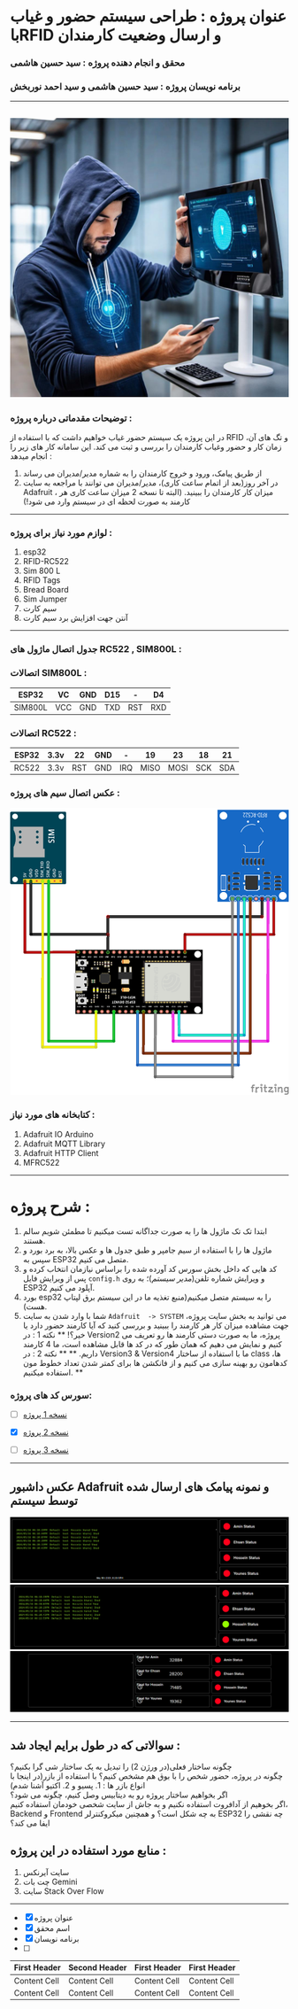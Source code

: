 
# عنوان پروژه : طراحی سیستم حضور و غیاب باRFID و ارسال وضعیت کارمندان
### محقق و انجام دهنده پروژه : سید حسین هاشمی
### برنامه نویسان پروژه : سید حسین هاشمی و سید احمد نوربخش
---
![alt - Github](https://github.com/EmadOldin/attendance_system/blob/main/pic1.jpeg)
---

### **توضیحات مقدماتی درباره پروژه :**
در این پروژه یک سیستم حضور غیاب خواهیم داشت که با استفاده از RFID و تگ های آن، زمان کار و حضور وغیاب کارمندان را بررسی و ثبت می کند. این سامانه کار های زیر را انجام میدهد : 
1. از طریق پیامک، ورود و خروج کارمندان را به شماره مدیر/مدیران می رساند
2. در آخر روز(بعد از اتمام ساعت کاری)، مدیر/مدیران می توانند با مراجعه به سایت Adafruit ، میزان کار کارمندان را ببینید. (البته تا نسخه 2 میزان ساعت کاری هر کارمند به صورت لحظه ای در سیستم وارد می شود!)
   

---

### **لوازم مورد نیاز برای پروژه :**
1. esp32
2. RFID-RC522
3. Sim 800 L
4. RFID Tags
5. Bread Board
6. Sim Jumper
7. سیم کارت
8. آنتن جهت افزایش برد سیم کارت
--- 

### **جدول اتصال ماژول های RC522 , SIM800L :**


### اتصالات SIM800L :
| ESP32  | VC | GND  | D15  | -  | D4 |
| ------------- | ------------- | ------------- | ------------- | ------------- | ------------- |
| SIM800L  | VCC  | GND  | TXD  | RST  | RXD  |


### اتصالات RC522 : 
| ESP32  | 3.3v | 22  | GND  | -  | 19 | 23  | 18  | 21  |
| ------------- | ------------- | ------------- | ------------- | ------------- | ------------- | ------------- | ------------- | ------------- |
| RC522  | 3.3v  | RST  | GND  | IRQ  | MISO  | MOSI  | SCK  | SDA  |



### **عکس اتصال سیم های پروژه :**

![alt - Github](https://github.com/EmadOldin/attendance_system/blob/main/picture/Untitled%20Sketch_bb.png)


### **کتابخانه های مورد نیاز :**

1. Adafruit IO Arduino
2. Adafruit MQTT Library
3. Adafruit HTTP Client
4. MFRC522

---
# شرح پروژه :

1. ابتدا تک تک ماژول ها را به صورت جداگانه تست میکنیم تا مطمئن شویم سالم هستند.
2. ماژول ها را با استفاده از سیم جامپر و طبق جدول ها و عکس بالا، به برد بورد و سپس به ESP32 متصل می کنیم.
3. کد هایی که داخل بخش سورس کد آورده شده را براساس نیازمان انتخاب کرده و پس از ویرایش فایل `config.h` و ویرایش شماره تلفن(*مدیر سیستم*)؛ به روی ESP32 آپلود می کنیم.
4. بورد esp32  را به سیستم متصل میکنیم(منبع تغذیه ما در این سیستم برق لپتاپ هست).
5. شما با وارد شدن به سایت `Adafruit  -> SYSTEM` می توانید به بخش سایت پروژه، جهت مشاهده میزان کار هر کارمند را ببینید و بررسی کنید که آیا کارمند حضور دارد یا خیر؟!
** نکته 1 : در Version2 پروژه، ما به صورت دستی کارمند ها رو تعریف می کنیم و نمایش می دهیم که همان طور که در کد ها قابل مشاهده است، ما 4 کارمند داریم. **
   ** نکته 2 : در Version3 & Version4 ما با استفاده از ساختار class ها، کدهامون رو بهینه سازی می کنیم و از فانکشن ها برای کمتر شدن تعداد خطوط مون استفاده میکنیم. **


### **سورس کد های پروژه:**

- [ ] [نسخه 1 پروژه](https://github.com/EmadOldin/attendance_system/blob/main/v1/v1.ino) </br>
- [x] [نسخه 2 پروژه](https://github.com/EmadOldin/attendance_system/blob/main/v2/v2.ino) </br>
- [ ] [نسخه 3 پروژه](https://github.com/EmadOldin/attendance_system/blob/main/v3/v3.ino) </br>



---
## عکس داشبور Adafruit و نمونه پیامک های ارسال شده توسط سیستم
![alt - Github](https://github.com/EmadOldin/attendance_system/blob/main/picture/Screenshot%202024-05-16%20182150.png)
![alt - Github](https://github.com/EmadOldin/attendance_system/blob/main/picture/Screenshot%202024-05-16%20182308.png)
![alt - Github](https://github.com/EmadOldin/attendance_system/blob/main/picture/Screenshot%202024-05-29%20001409.png)

---
## سوالاتی که در طول برایم ایجاد شد :
چگونه ساختار فعلی(در ورژن 2) را تبدیل به یک ساختار شی گرا بکنیم؟ </br>
چگونه در پروژه، حضور شخص را با بوق هم مشخص کنیم؟ با استفاده از بازر(در اینجا با انواع بازر ها : 1. پسیو و 2. اکتیو آشنا شدم) </br>
اگر بخواهیم ساختار پروژه رو به دیتابیس وصل کنیم، چگونه می شود؟ </br>
اگر بخوهیم از آدافروت استفاده نکنیم و به جاش از سایت شخصی خودمان استفاده کنیم، Backend و Frontend به چه شکل است؟ و همچنین میکروکنترلر ESP32 چه نقشی را ایفا می کند؟


##  منابع مورد استفاده در این پروژه :
1. سایت آیرنکس
2. چت بات Gemini
3. سایت Stack Over Flow








---
- [x] عنوان پروژه
- [x] اسم محقق
- [x] برنامه نویسان
- [ ] 


| First Header  | Second Header | First Header  | First Header  |
| ------------- | ------------- | ------------- | ------------- |
| Content Cell  | Content Cell  | Content Cell  | Content Cell  |
| Content Cell  | Content Cell  | Content Cell  | Content Cell  |
